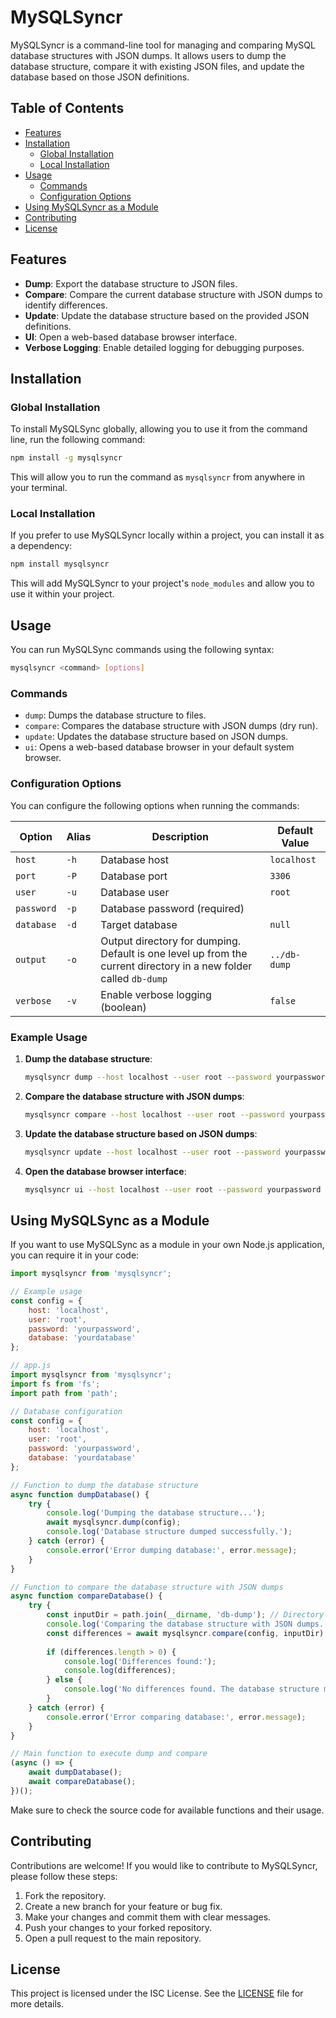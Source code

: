 # MySQLSyncr

MySQLSyncr is a command-line tool for managing and comparing MySQL database structures with JSON dumps. It allows users to dump the database structure, compare it with existing JSON files, and update the database based on those JSON definitions.

## Table of Contents

- [Features](#features)
- [Installation](#installation)
  - [Global Installation](#global-installation)
  - [Local Installation](#local-installation)
- [Usage](#usage)
  - [Commands](#commands)
  - [Configuration Options](#configuration-options)
- [Using MySQLSyncr as a Module](#using-mysqlsyncr-as-a-module)
- [Contributing](#contributing)
- [License](#license)

## Features

- **Dump**: Export the database structure to JSON files.
- **Compare**: Compare the current database structure with JSON dumps to identify differences.
- **Update**: Update the database structure based on the provided JSON definitions.
- **UI**: Open a web-based database browser interface.
- **Verbose Logging**: Enable detailed logging for debugging purposes.

## Installation

### Global Installation

To install MySQLSync globally, allowing you to use it from the command line, run the following command:

```bash
npm install -g mysqlsyncr
```

This will allow you to run the command as `mysqlsyncr` from anywhere in your terminal.

### Local Installation

If you prefer to use MySQLSyncr locally within a project, you can install it as a dependency:

```bash
npm install mysqlsyncr
```

This will add MySQLSyncr to your project's `node_modules` and allow you to use it within your project.

## Usage

You can run MySQLSync commands using the following syntax:

```bash
mysqlsyncr <command> [options]
```

### Commands

- `dump`: Dumps the database structure to files.
- `compare`: Compares the database structure with JSON dumps (dry run).
- `update`: Updates the database structure based on JSON dumps.
- `ui`: Opens a web-based database browser in your default system browser.

### Configuration Options

You can configure the following options when running the commands:

| Option      | Alias | Description                                                                 | Default Value                  |
|-------------|-------|-----------------------------------------------------------------------------|--------------------------------|
| `host`      | `-h`  | Database host                                                              | `localhost`                   |
| `port`      | `-P`  | Database port                                                              | `3306`                         |
| `user`      | `-u`  | Database user                                                              | `root`                         |
| `password`  | `-p`  | Database password (required)                                              |                                |
| `database`  | `-d`  | Target database                                                            | `null`                        |
| `output`    | `-o`  | Output directory for dumping. Default is one level up from the current directory in a new folder called `db-dump` | `../db-dump`                  |
| `verbose`   | `-v`  | Enable verbose logging (boolean)                                          | `false`                       |

### Example Usage

1. **Dump the database structure**:
   ```bash
   mysqlsyncr dump --host localhost --user root --password yourpassword
   ```

2. **Compare the database structure with JSON dumps**:
   ```bash
   mysqlsyncr compare --host localhost --user root --password yourpassword
   ```

3. **Update the database structure based on JSON dumps**:
   ```bash
   mysqlsyncr update --host localhost --user root --password yourpassword
   ```

4. **Open the database browser interface**:
   ```bash
   mysqlsyncr ui --host localhost --user root --password yourpassword
   ```

## Using MySQLSync as a Module

If you want to use MySQLSync as a module in your own Node.js application, you can require it in your code:

```javascript
import mysqlsyncr from 'mysqlsyncr';

// Example usage
const config = {
    host: 'localhost',
    user: 'root',
    password: 'yourpassword',
    database: 'yourdatabase'
};
```

```javascript
// app.js
import mysqlsyncr from 'mysqlsyncr';
import fs from 'fs';
import path from 'path';

// Database configuration
const config = {
    host: 'localhost',
    user: 'root',
    password: 'yourpassword',
    database: 'yourdatabase'
};

// Function to dump the database structure
async function dumpDatabase() {
    try {
        console.log('Dumping the database structure...');
        await mysqlsyncr.dump(config);
        console.log('Database structure dumped successfully.');
    } catch (error) {
        console.error('Error dumping database:', error.message);
    }
}

// Function to compare the database structure with JSON dumps
async function compareDatabase() {
    try {
        const inputDir = path.join(__dirname, 'db-dump'); // Directory where JSON dumps are stored
        console.log('Comparing the database structure with JSON dumps...');
        const differences = await mysqlsyncr.compare(config, inputDir);
        
        if (differences.length > 0) {
            console.log('Differences found:');
            console.log(differences);
        } else {
            console.log('No differences found. The database structure matches the JSON dumps.');
        }
    } catch (error) {
        console.error('Error comparing database:', error.message);
    }
}

// Main function to execute dump and compare
(async () => {
    await dumpDatabase();
    await compareDatabase();
})();
```

Make sure to check the source code for available functions and their usage.

## Contributing

Contributions are welcome! If you would like to contribute to MySQLSyncr, please follow these steps:

1. Fork the repository.
2. Create a new branch for your feature or bug fix.
3. Make your changes and commit them with clear messages.
4. Push your changes to your forked repository.
5. Open a pull request to the main repository.


## License

This project is licensed under the ISC License. See the [LICENSE](LICENSE) file for more details.
